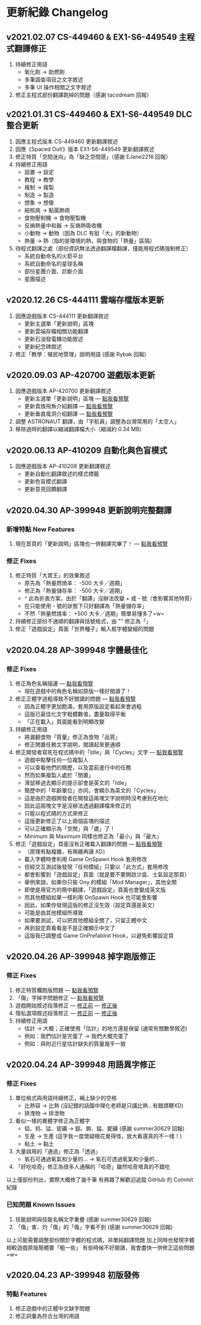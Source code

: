 # 更新紀錄 Changelog

## v2021.02.07 **CS-449460 & EX1-S6-449549** 主程式翻譯修正
1. 持續修正用語
    - 氧化劑 → 助燃劑
    - 多筆調查項目之文字敘述
    - 多筆 UI 操作相關之文字敘述
2. 修正主程式部份翻譯跑掉的問題（感謝 tacodream 回報）

## v2021.01.31 **CS-449460 & EX1-S6-449549** DLC 整合更新

1. 因應主程式版本 CS-449460 更新翻譯敘述
2. 因應《Spaced Out!》版本 EX1-S6-449549 更新翻譯敘述
3. 修正特質「空間迷向」為「缺乏空間感」（感謝 EJane2216 回報）
4. 持續修正用語
    - 設置 → 設定
    - 教程 → 教學
    - 複制 → 複製
    - 制造 → 製造
    - 想象 → 想像
    - 結核病 → 黏菌肺病
    - 食物壓制機 → 食物壓製機
    - 反熵熱量中和器 → 反熵熱吸收機
    - 小動物 → 動物（因為 DLC 有挺「大」的新動物）
    - 熱量 → 熱（指的是環境的熱，與食物的「熱量」區隔）
5. 待程式翻譯之處（部份資訊無法透過翻譯檔翻譯，僅能用程式碼強制修正）
    - 系統自動命名的火箭平台
    - 系統自動命名的星球名稱
    - 部份星團介面、診斷介面
    - 星團描述

## v2020.12.26 **CS-444111** 雲端存檔版本更新

1. 因應遊戲版本 CS-444111 更新翻譯敘述
    - 更新主選單「更新說明」區塊
    - 更新雲端存檔相關功能翻譯
    - 更新石油發電機功能敘述
    - 更新紀念碑敘述
2. 修正「教學：殖民地管理」說明用語 (感謝 Rybak 回報)

## v2020.09.03 **AP-420700** 遊戲版本更新

1. 因應遊戲版本 AP-420700 更新翻譯敘述
    - 更新主選單「更新說明」區塊 — [點我看預覽](https://truth.bahamut.com.tw/s01/202009/e9c517344abb64862dbd3f95d02a7682.JPG)
    - 更新貴族飛魚介紹翻譯 — [點我看預覽](https://truth.bahamut.com.tw/s01/202009/b2058b99f640fc510881e4ef92cf2d64.JPG)
    - 更新垂直風洞介紹翻譯 — [點我看預覽](https://truth.bahamut.com.tw/s01/202009/94f7911af2bb6a2a1ba43aeb8096b0ff.JPG)
2. 調整 ASTRONAUT 翻譯，由「宇航員」調整為台灣常用的「太空人」
3. 移除過時的翻譯以縮減翻譯檔大小（縮減約 0.34 MB）

## v2020.06.13 **AP-410209** 自動化與色盲模式

1. 因應遊戲版本 AP-410209 更新翻譯敘述
    - 更新自動化翻譯敘述的樣式標籤
    - 更新色盲模式翻譯
    - 更新意見回饋翻譯

## v2020.04.30 **AP-399948** 更新說明完整翻譯

### 新增特點 New Features

1. 現在首頁的「更新說明」區塊也一併翻譯完畢了！ — [點我看預覽](https://truth.bahamut.com.tw/s01/202004/94dcb34f499054f43a5dc83c3ef64350.JPG)

### 修正 Fixes

1. 修正特質「大胃王」的效果敘述
    - 原先為「熱量燃燒率： -500 大卡／週期」
    - 修正為「熱量儲存率： -500 大卡／週期」
    - ^ 此為折衷方案，由於「翻譯」沒辦法改變 + 或 - 號（會影響其他特質）
    - 在只能使用 - 號的狀態下只好翻譯為「熱量儲存率」
    - 不然「熱量燃燒率： +500 大卡／週期」簡單易懂多了=w=
2. 持續修正部份不通順的翻譯與括號格式，由 "" 修正為「」
3. 修正「遊戲設定」頁面「世界種子」輸入框字體變細的問題

## v2020.04.28 **AP-399948** 字體最佳化

### 修正 Fixes

1. 修正角色名稱描邊 — [點我看預覽](https://truth.bahamut.com.tw/s01/202004/626bc2b2f672f2b45a9b46f2dafbfb04.JPG)
    - 現在遊戲中的角色名稱如原版一樣好閱讀了！
2. 修正正體字過粗導致不好閱讀的問題 — [點我看預覽](https://truth.bahamut.com.tw/s01/202004/e606d92a55b074a1afe83d9c1934b5df.JPG)
    - 因為正體字更加飽滿，套用原版設定看起來會過粗
    - 這版已最佳化文字粗體數值，盡量取得平衡
    - 「正在載入」頁面能看到明顯改變
3. 持續修正用語
    - 將漏翻食物「質量」修正為食物「品質」
    - 修正閒置任務文字說明，閱讀起來更通順
4. 修正開發者寫死在程式碼中的「Idle」與「Cycles」文字 — [點我看預覽](https://truth.bahamut.com.tw/s01/202004/70b8e579670cf13fa63e442dedd3fdbf.JPG)
    - 遊戲中點擊任何一位複製人
    - 可以查看他們的簡歷，以及當前進行中的任務
    - 然而如果複製人處於「閒置」
    - 滑鼠移過去顯示的提示卻會是英文的「Idle」
    - 簡歷中的「年齡單位」亦同，會顯示為英文的「Cycles」
    - 這是由於遊戲開發者在開發這兩塊文字說明時沒考慮到在地化
    - 因此這兩塊文字是沒辦法透過翻譯檔來修正的
    - 只能以程式碼的方式來修正
    - 這版更新修正了以上兩個區塊的描述
    - 可以正確顯示為「空閒」與「歲」了！
    - Minimum 與 Maximum 同樣也修正為「最小」與「最大」
5. 修正「遊戲設定」頁面沒有正確載入翻譯的問題 — [點我看預覽](https://truth.bahamut.com.tw/s01/202004/6a8c3e45619e804af327670f35e8702f.JPG)
    - （原理有點複雜，有興趣再讀 XD）
    - 載入字體時會利用 Game OnSpawn Hook 套用修改
    - 但經交互測試後發現「任何模組」只要以「此方式」套用修改
    - 都會影響到「遊戲設定」頁面（就是要不要開啟沙盒、士氣設定那頁）
    - 舉例來說，如果你只裝 Ony 的模組「Mod Manager」，其他全關
    - 即使是用官方的簡中翻譯，「遊戲設定」頁面也會變成英文版
    - 而其他模組如果一樣利用 OnSpawn Hook 也可能會影響
    - 因此，如果你發現這版的修正沒生效（設定頁還是英文）
    - 可能是由其他模組所導致
    - 如果要測試，可以把其他模組全關了，只留正體中文
    - 再到設定頁看看是不是正確顯示中文了
    - 這版我已調整成 Game OnPrefabInit Hook，以避免影響設定頁

## v2020.04.26 **AP-399948** 掉字跑版修正

### 修正 Fixes

1. 修正特質欄跑版問題 — [點我看預覽](https://truth.bahamut.com.tw/s01/202004/0b28aadc45040ca5289d74783a013608.JPG)
2. 「傷」字掉字問題修正 — [點我看預覽](https://truth.bahamut.com.tw/s01/202004/82eb5a9f2af771fa92549892803d1674.JPG)
3. 遊戲開始敘述段落修正 — [修正前](https://truth.bahamut.com.tw/s01/202004/47403172764a2ab55f1850a978642bbb.JPG) — [修正後](https://truth.bahamut.com.tw/s01/202004/64c64cdffce92727c2743f79c38f46ca.JPG)
4. 隱私選項敘述段落修正 — [修正前](https://truth.bahamut.com.tw/s01/202004/989d4fad4bb2fbe15ac091a1e817022f.JPG) — [修正後](https://truth.bahamut.com.tw/s01/202004/74e84caf13704c9f6b293602595f098e.JPG)
5. 持續修正用語
    - 估計 → 大概；正確使用「估計」的地方還是保留 (通常有關數學敘述)
    - 例如：我們估計是完蛋了 → 我們大概完蛋了
    - 例如：與附近行星估計缺失的質量幾乎一致

## v2020.04.24 **AP-399948** 用語異字修正

### 修正 Fixes

1. 單位格式與用語持續修正，補上缺少的空格
    - 比熱容 → 比熱 (沒記錯的話國中理化老師是只講比熱...有錯請鞭XD)
    - 排洩物 → 排泄物
2. 看似一樣的異體字修正為正體字
    - 铝、钨、锰、铌礦 → 鋁、鎢、錳、鈮礦 (感謝 summer30629 回報)
    - 生産 → 生產 (這字我一度懷疑眼花覺得怪，放大看還真的不一樣！)
    - 粘土 → 黏土
3. 大量誤用的「通過」修正為「透過」
    - 氧石可通過氧氣和少量的... → 氧石可透過氧氣和少量的...
4. 「好吃哈奇」修正為很多人通稱的「哈奇」雖然哈奇塔真的不錯吃

以上僅部份列出，實際大概修了幾千筆
有興趣了解歡迎追蹤 GitHub 的 Commit 紀錄

### 已知問題 Known Issues

1. 技能說明與技能名稱文字重疊 (感謝 summer30629 回報)
2. 「傷」害、灼「傷」的「傷」字看不到 (感謝 summer30629 回報)

以上可能需要調整部份關於字體的程式碼，非單純翻譯問題
加上同時也發現字體相較遊戲原版簡體要「粗一些」
有些時候不好閱讀，我會盡快一併修正這些問題=w=


## v2020.04.23 **AP-399948** 初版發佈

### 特點 Features

1. 修正遊戲中的正體中文缺字問題
2. 修正詞彙為符合台灣的用語
